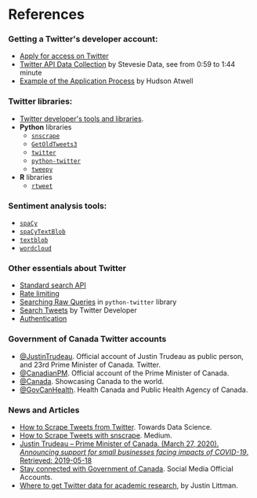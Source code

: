 # References

### Getting a Twitter's developer account:
- [Apply for access on Twitter](https://developer.twitter.com/en/apply-for-access)
- [Twitter API Data Collection](https://youtu.be/Jl-_dDqSaUQ?t=59) by Stevesie Data, see from 0:59 to 1:44 minute
- [Example of the Application Process](https://wptweetboost.com/example-of-the-twitter-developer-account-application-process/) by Hudson Atwell

### Twitter libraries:
- [Twitter developer's tools and libraries](https://developer.twitter.com/en/docs/developer-utilities/twitter-libraries).
- **Python** libraries
    - [`snscrape`](https://github.com/JustAnotherArchivist/snscrape)
    - [`GetOldTweets3`](https://pypi.org/project/GetOldTweets3/)
    - [`twitter`](https://github.com/sixohsix/twitter)
    - [`python-twitter`](https://python-twitter.readthedocs.io/en/latest/)
    - [`tweepy`](http://www.tweepy.org)
- **R** libraries
    - [`rtweet`](https://docs.ropensci.org/rtweet/)

### Sentiment analysis tools:
- [`spaCy`](https://spacy.io)
- [`spaCyTextBlob`](https://github.com/SamEdwardes/spaCyTextBlob)
- [`textblob`](https://textblob.readthedocs.io/en/dev/)
- [`wordcloud`](https://amueller.github.io/word_cloud/index.html)

### Other essentials about Twitter
- [Standard search API](https://developer.twitter.com/en/docs/tweets/search/api-reference/get-search-tweets)
- [Rate limiting](https://developer.twitter.com/en/docs/basics/rate-limiting)
- [Searching Raw Queries](https://python-twitter.readthedocs.io/en/latest/searching.html#raw-queries) in `python-twitter` library
- [Search Tweets](https://developer.twitter.com/en/docs/tweets/search/api-reference/get-search-tweets) by Twitter Developer
- [Authentication](https://developer.twitter.com/en/docs/basics/authentication/overview)

### Government of Canada Twitter accounts
- [@JustinTrudeau](https://twitter.com/JustinTrudeau?s=20). Official account of Justin Trudeau as public person, and 23rd Prime Minister of Canada. Twitter.
- [@CanadianPM](https://twitter.com/CanadianPM). Official account of the Prime Minister of Canada.
- [@Canada](https://twitter.com/canada?lang=en). Showcasing Canada to the world.
- [@GovCanHealth](https://twitter.com/govcanhealth?lang=en). Health Canada and Public Health Agency of Canada.

### News and Articles
- [How to Scrape Tweets from Twitter](https://towardsdatascience.com/how-to-scrape-tweets-from-twitter-59287e20f0f1). Towards Data Science.
- [How to Scrape Tweets with snscrape](https://medium.com/better-programming/how-to-scrape-tweets-with-snscrape-90124ed006af). Medium.
- [Justin Trudeau – Prime Minister of Canada. (March 27, 2020). *Announcing support for small businesses facing impacts of COVID-19*. Retrieved: 2019-05-18](https://youtu.be/1o-tV0A87l8)
- [Stay connected with Government of Canada](https://www.international.gc.ca/gac-amc/contact-contactez/social-media_medias-sociaux.aspx?lang=eng). Social Media Official Accounts.
- [Where to get Twitter data for academic research](https://gwu-libraries.github.io/sfm-ui/posts/2017-09-14-twitter-data), by Justin Littman.
